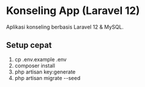 # Konseling App (Laravel 12)
Aplikasi konseling berbasis Laravel 12 & MySQL.
## Setup cepat
1. cp .env.example .env
2. composer install
3. php artisan key:generate
4. php artisan migrate --seed
